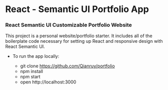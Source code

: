 # React - Semantic UI Portfolio App

### React Semantic UI Customizable Portfolio Website
<p>This project is a personal website/portfolio starter. It includes all of the boilerplate code necessary for setting up React and responsive design with React Semantic UI.</p>

* To run the app locally:</p>
   * git clone https://github.com/Qianruy/portfolio
   * npm install
   * npm start
   * open http://localhost:3000
